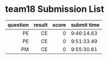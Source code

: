 # team18 Submission List
question | result | score | submit time
----:|----:|-----:|-----
PE | CE | 0 |  9:46:14.63 
PE | CE | 0 |  9:51:33.49 
PM | CE | 0 |  9:55:30.61 
